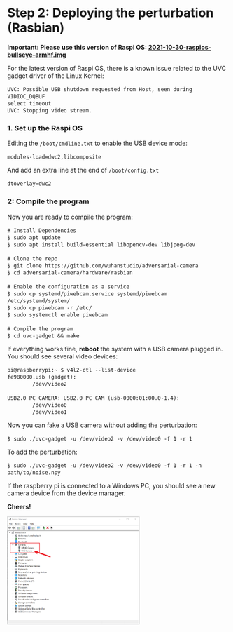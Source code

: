 # Step 2: Deploying the perturbation (Rasbian)

**Important: Please use this version of Raspi OS: [2021-10-30-raspios-bullseye-armhf.img](https://downloads.raspberrypi.org/raspios_armhf/images/raspios_armhf-2021-11-08/)**

For the latest version of Raspi OS, there is a known issue related to the UVC gadget driver of the Linux Kernel:

```
UVC: Possible USB shutdown requested from Host, seen during VIDIOC_DQBUF
select timeout
UVC: Stopping video stream.
```

### 1. Set up the Raspi OS

Editing the `/boot/cmdline.txt` to enable the USB device mode:

```
modules-load=dwc2,libcomposite
```

And add an extra line at the end of `/boot/config.txt`

```
dtoverlay=dwc2
```


### 2: Compile the program

Now you are ready to compile the program:

```
# Install Dependencies
$ sudo apt update
$ sudo apt install build-essential libopencv-dev libjpeg-dev

# Clone the repo
$ git clone https://github.com/wuhanstudio/adversarial-camera
$ cd adversarial-camera/hardware/rasbian

# Enable the configuration as a service
$ sudo cp systemd/piwebcam.service systemd/piwebcam /etc/systemd/system/
$ sudo cp piwebcam -r /etc/
$ sudo systemctl enable piwebcam

# Compile the program
$ cd uvc-gadget && make
```

If everything works fine,  **reboot** the system with a USB camera plugged in. You should see several video devices:

```
pi@raspberrypi:~ $ v4l2-ctl --list-device
fe980000.usb (gadget):
        /dev/video2

USB2.0 PC CAMERA: USB2.0 PC CAM (usb-0000:01:00.0-1.4):
        /dev/video0
        /dev/video1
```

Now you can fake a USB camera without adding the perturbation:

```
$ sudo ./uvc-gadget -u /dev/video2 -v /dev/video0 -f 1 -r 1
```

To add the perturbation:

```
$ sudo ./uvc-gadget -u /dev/video2 -v /dev/video0 -f 1 -r 1 -n path/to/noise.npy
```

If the raspberry pi is connected to a Windows PC, you should see a new camera device from the device manager.

**Cheers!**

<img src="../../doc/device.png" width=60%>
